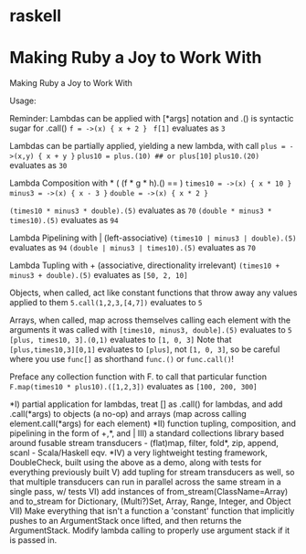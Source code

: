# raskell
Making Ruby a Joy to Work With 
=======
Making Ruby a Joy to Work With 


Usage:

Reminder: Lambdas can be applied with [\*args] notation and .() is syntactic sugar for .call()
```f = ->(x) { x + 2 } ```
```f[1]``` evaluates as ```3```


Lambdas can be partially applied, yielding a new lambda, with call
```plus = ->(x,y) { x + y }```
```plus10 = plus.(10) ## or plus[10]```
```plus10.(20)``` evaluates as ```30```

Lambda Composition with \* ( (f \* g \* h).() == )
```times10 = ->(x) { x * 10 }```
```minus3 = ->(x) { x - 3 }```
```double = ->(x) { x * 2 }```

```(times10 * minus3 * double).(5)``` evaluates as ```70```
```(double * minus3 * times10).(5)``` evaluates as ```94```


Lambda Pipelining with \| (left-associative)
```(times10 | minus3 | double).(5)``` evaluates as ```94```
```(double | minus3 | times10).(5)``` evaluates as ```70```

Lambda Tupling with + (associative, directionality irrelevant)
```(times10 + minus3 + double).(5)``` evaluates as ```[50, 2, 10]```

Objects, when called, act like constant functions that throw away any values applied to them
```5.call(1,2,3,[4,7])``` evaluates to ```5```

Arrays, when called, map across themselves calling each element with the arguments it was called with
```[times10, minus3, double].(5)``` evaluates to ```5```
```[plus, times10, 3].(0,1)``` evaluates to ```[1, 0, 3]```
Note that ```[plus,times10,3][0,1]``` evaluates to ```[plus]```, not ```[1, 0, 3]```, so be careful where you use ```func[]``` as shorthand ```func.()``` or ```func.call()```!

Preface any collection function with F. to call that particular function
```F.map(times10 * plus10).([1,2,3])``` evaluates as ```[100, 200, 300]```


\*I) partial application for lambdas, treat [] as .call() for lambdas, and add .call(\*args) to objects (a no-op) and arrays (map across calling element.call(\*args) for each element)
\*II) function tupling, composition, and pipelining in the form of +,\*, and |
III) a standard collections library based around fusable stream transducers - (flat)map, filter, fold\*, zip, append, scanl - Scala/Haskell eqv.
\*IV) a very lightweight testing framework, DoubleCheck, built using the above as a demo, along with tests for everything previously built
V) add tupling for stream transducers as well, so that multiple transducers can run in parallel across the same stream in a single pass, w/ tests
VI) add instances of from_stream(ClassName=Array) and to_stream for Dictionary, (Multi?)Set, Array, Range, Integer, and Object
VII) Make everything that isn't a function a 'constant' function that implicitly pushes to an ArgumentStack once lifted, and then returns the ArgumentStack. Modify lambda calling to properly use argument stack if it is passed in.
